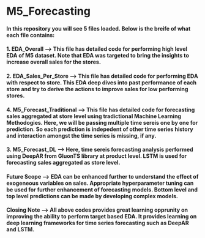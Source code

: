 # M5_Forecasting
#### In this repository you will see 5 files loaded. Below is the breife of what each file contains:
#### 1. EDA_Overall --> This file has detailed code for performing high level EDA of M5 dataset. Note that EDA was targeted to bring the insights to increase overall sales for the stores.
#### 2. EDA_Sales_Per_Store --> This file has detailed code for performing EDA with respect to store. This EDA deep dives into past performance of each store and try to derive the actions to improve sales for low performing stores.
#### 4. M5_Forecast_Traditional --> This file has detailed code for forecasting sales aggregated at store level using tradictional Machine Learning Methodogies. Here, we will be passing multiple time sereis one by one for prediction. So each prediction is indepedent of other time series history and interaction amongst the time series is missing, if any.
#### 3. M5_Forecast_DL --> Here, time sereis forecasting analysis performed using DeepAR from GluonTS library at product level. LSTM is used for forecasting sales aggregated as store level.

#### Future Scope --> EDA can be enhanced further to understand the effect of exogeneous variables on sales. Appropriate hyperparameter tuning can be used for further enhancement of forecasting models. Bottom level and top level predictions can be made by developing complex models.

#### Closing Note --> All above codes provides great learning opprunity on improving the ability to perform target based EDA. It provides learning on deep learning frameworks for time series forecasting such as DeepAR and LSTM.  
